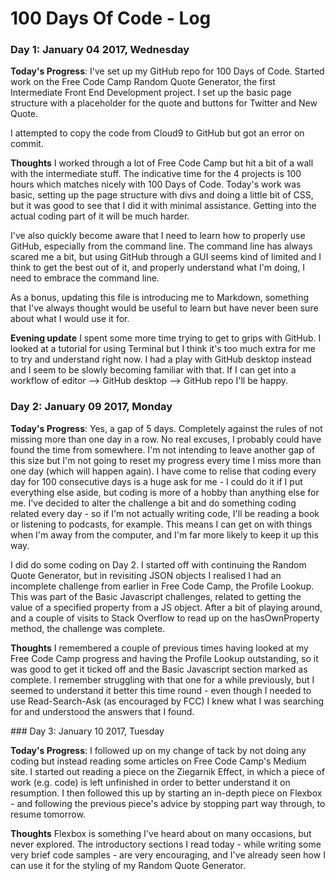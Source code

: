 # 100 Days Of Code - Log

### Day 1: January 04 2017, Wednesday

**Today's Progress**: I've set up my GitHub repo for 100 Days of Code. Started work on the Free Code Camp Random Quote Generator, the first Intermediate Front End Development project. I set up the basic page structure with a placeholder for the quote and buttons for Twitter and New Quote.

I attempted to copy the code from Cloud9 to GitHub but got an error on commit.

**Thoughts** I worked through a lot of Free Code Camp but hit a bit of a wall with the intermediate stuff. The indicative time for the 4 projects is 100 hours which matches nicely with 100 Days of Code. Today's work was basic, setting up the page structure with divs and doing a little bit of CSS, but it was good to see that I did it with minimal assistance. Getting into the actual coding part of it will be much harder.

I've also quickly become aware that I need to learn how to properly use GitHub, especially from the command line. The command line has always scared me a bit, but using GitHub through a GUI seems kind of limited and I think to get the best out of it, and properly understand what I'm doing, I need to embrace the command line.

As a bonus, updating this file is introducing me to Markdown, something that I've always thought would be useful to learn but have never been sure about what I would use it for.

**Evening update** I spent some more time trying to get to grips with GitHub. I looked at a tutorial for using Terminal but I think it's too much extra for me to try and understand right now. I had a play with GitHub desktop instead and I seem to be slowly becoming familiar with that. If I can get into a workflow of editor --> GitHub desktop --> GitHub repo I'll be happy.

### Day 2: January 09 2017, Monday

**Today's Progress**: Yes, a gap of 5 days. Completely against the rules of not missing more than one day in a row. No real excuses, I probably could have found the time from somewhere. I'm not intending to leave another gap of this size but I'm not going to reset my progress every time I miss more than one day (which will happen again). I have come to relise that coding every day for 100 consecutive days is a huge ask for me - I could do it if I put everything else aside, but coding is more of a hobby than anything else for me. I've decided to alter the challenge a bit and do something coding related every day - so if I'm not actually writing code, I'll be reading a book or listening to podcasts, for example. This means I can get on with things when I'm away from the computer, and I'm far more likely to keep it up this way.

I did do some coding on Day 2. I started off with continuing the Random Quote Generator, but in revisiting JSON objects I realised I had an incomplete challenge from earlier in Free Code Camp, the Profile Lookup. This was part of the Basic Javascript challenges, related to getting the value of a specified property from a JS object. After a bit of playing around, and a couple of visits to Stack Overflow to read up on the hasOwnProperty method, the challenge was complete.

**Thoughts** I remembered a couple of previous times having looked at my Free Code Camp progress and having the Profile Lookup outstanding, so it was good to get it ticked off and the Basic Javascript section marked as complete. I remember struggling with that one for a while previously, but I seemed to understand it better this time round - even though I needed to use Read-Search-Ask (as encouraged by FCC) I knew what I was searching for and understood the answers that I found.

### Day 3: January 10 2017, Tuesday

**Today's Progress**: I followed up on my change of tack by not doing any coding but instead reading some articles on Free Code Camp's Medium site. I started out reading a piece on the Ziegarnik Effect, in which a piece of work (e.g. code) is left unfinished in order to better understand it on resumption. I then followed this up by starting an in-depth piece on Flexbox - and following the previous piece's advice by stopping part way through, to resume tomorrow. 

**Thoughts** Flexbox is something I've heard about on many occasions, but never explored. The introductory sections I read today - while writing some very brief code samples - are very encouraging, and I've already seen how I can use it for the styling of my Random Quote Generator.
